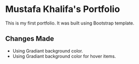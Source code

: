 # Mustafa Khalifa's Portfolio
This is my first portfolio.
It was built using Bootstrap template.


## Changes Made
- Using Gradiant background color.
- Using Gradiant background color for hover items.

